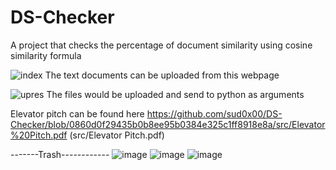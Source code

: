 # DS-Checker
A project that checks the percentage of document similarity using cosine similarity formula


![index](https://user-images.githubusercontent.com/91898207/141613472-8307a3f6-81b2-464a-a812-4dc068a47c00.jpg)
The text documents can be uploaded from this webpage

![upres](https://user-images.githubusercontent.com/91898207/141613496-19e1f8c8-2aaf-4d11-8d84-3db63369c03a.jpg)
The files would be uploaded and send to python as arguments 

Elevator pitch can be found here
https://github.com/sud0x00/DS-Checker/blob/0860d0f29435b0b8ee95b0384e325c1ff8918e8a/src/Elevator%20Pitch.pdf
(src/Elevator Pitch.pdf)



-------Trash------------
![image](https://user-images.githubusercontent.com/91898207/170115737-9195aa08-41a1-4cc3-b6c6-5967cd633f14.png)
![image](https://user-images.githubusercontent.com/91898207/170115862-49b4d5e8-bd03-4d85-87eb-1fa760d878dc.png)
![image](https://user-images.githubusercontent.com/91898207/170116219-a64a58e8-82d9-4cb3-a8ef-54eae4b207ab.png)
